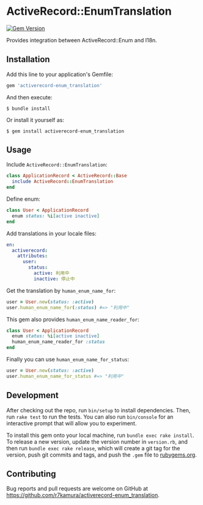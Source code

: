 # ActiveRecord::EnumTranslation

[![Gem Version](https://badge.fury.io/rb/activerecord-enum_translation.svg)](https://rubygems.org/gems/activerecord-enum_translation)

Provides integration between ActiveRecord::Enum and I18n.

## Installation

Add this line to your application's Gemfile:

```ruby
gem 'activerecord-enum_translation'
```

And then execute:

    $ bundle install

Or install it yourself as:

    $ gem install activerecord-enum_translation

## Usage

Include `ActiveRecord::EnumTranslation`:

```ruby
class ApplicationRecord < ActiveRecord::Base
  include ActiveRecord::EnumTranslation
end
```

Define enum:

```ruby
class User < ApplicationRecord
  enum status: %i[active inactive]
end
```

Add translations in your locale files:

```yaml
en:
  activerecord:
    attributes:
      user:
        status:
          active: 利用中
          inactive: 停止中
```

Get the translation by `human_enum_name_for`:

```ruby
user = User.new(status: :active)
user.human_enum_name_for(:status) #=> "利用中"
```

This gem also provides `human_enum_name_reader_for`:

```ruby
class User < ApplicationRecord
  enum status: %i[active inactive]
  human_enum_name_reader_for :status
end
```

Finally you can use `human_enum_name_for_status`:

```ruby
user = User.new(status: :active)
user.human_enum_name_for_status #=> "利用中"
```

## Development

After checking out the repo, run `bin/setup` to install dependencies. Then, run `rake test` to run the tests. You can also run `bin/console` for an interactive prompt that will allow you to experiment.

To install this gem onto your local machine, run `bundle exec rake install`. To release a new version, update the version number in `version.rb`, and then run `bundle exec rake release`, which will create a git tag for the version, push git commits and tags, and push the `.gem` file to [rubygems.org](https://rubygems.org).

## Contributing

Bug reports and pull requests are welcome on GitHub at https://github.com/r7kamura/activerecord-enum_translation.

